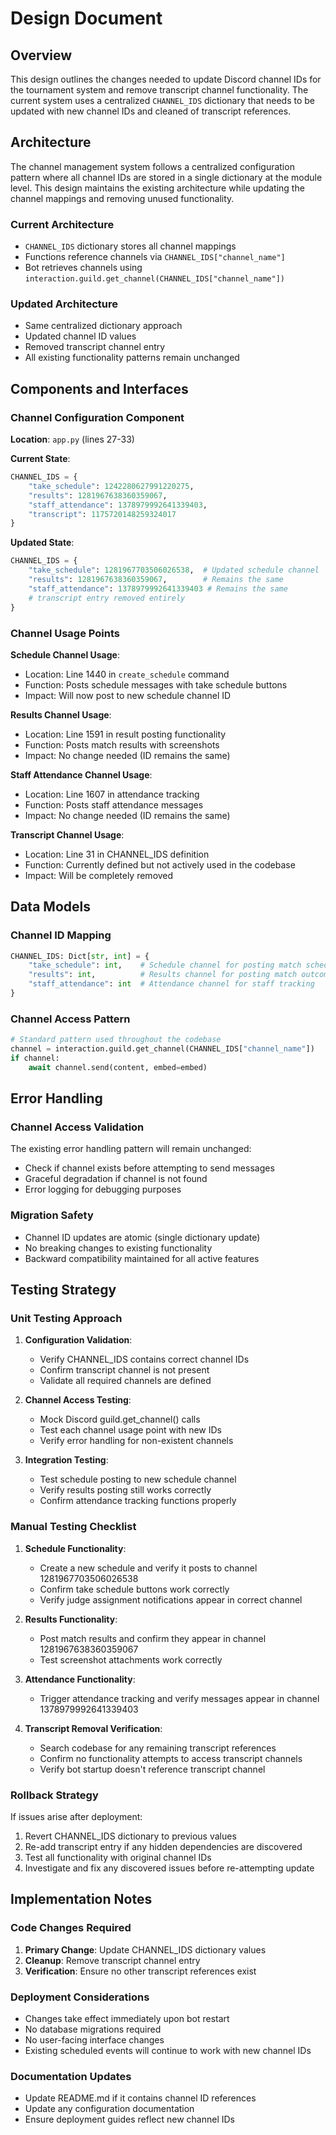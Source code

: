 # Design Document

## Overview

This design outlines the changes needed to update Discord channel IDs for the tournament system and remove transcript channel functionality. The current system uses a centralized `CHANNEL_IDS` dictionary that needs to be updated with new channel IDs and cleaned of transcript references.

## Architecture

The channel management system follows a centralized configuration pattern where all channel IDs are stored in a single dictionary at the module level. This design maintains the existing architecture while updating the channel mappings and removing unused functionality.

### Current Architecture
- `CHANNEL_IDS` dictionary stores all channel mappings
- Functions reference channels via `CHANNEL_IDS["channel_name"]`
- Bot retrieves channels using `interaction.guild.get_channel(CHANNEL_IDS["channel_name"])`

### Updated Architecture
- Same centralized dictionary approach
- Updated channel ID values
- Removed transcript channel entry
- All existing functionality patterns remain unchanged

## Components and Interfaces

### Channel Configuration Component

**Location**: `app.py` (lines 27-33)

**Current State**:
```python
CHANNEL_IDS = {
    "take_schedule": 1242280627991220275,
    "results": 1281967638360359067,
    "staff_attendance": 1378979992641339403,
    "transcript": 1175720148259324017
}
```

**Updated State**:
```python
CHANNEL_IDS = {
    "take_schedule": 1281967703506026538,  # Updated schedule channel
    "results": 1281967638360359067,        # Remains the same
    "staff_attendance": 1378979992641339403 # Remains the same
    # transcript entry removed entirely
}
```

### Channel Usage Points

**Schedule Channel Usage**:
- Location: Line 1440 in `create_schedule` command
- Function: Posts schedule messages with take schedule buttons
- Impact: Will now post to new schedule channel ID

**Results Channel Usage**:
- Location: Line 1591 in result posting functionality
- Function: Posts match results with screenshots
- Impact: No change needed (ID remains the same)

**Staff Attendance Channel Usage**:
- Location: Line 1607 in attendance tracking
- Function: Posts staff attendance messages
- Impact: No change needed (ID remains the same)

**Transcript Channel Usage**:
- Location: Line 31 in CHANNEL_IDS definition
- Function: Currently defined but not actively used in the codebase
- Impact: Will be completely removed

## Data Models

### Channel ID Mapping
```python
CHANNEL_IDS: Dict[str, int] = {
    "take_schedule": int,    # Schedule channel for posting match schedules
    "results": int,          # Results channel for posting match outcomes  
    "staff_attendance": int  # Attendance channel for staff tracking
}
```

### Channel Access Pattern
```python
# Standard pattern used throughout the codebase
channel = interaction.guild.get_channel(CHANNEL_IDS["channel_name"])
if channel:
    await channel.send(content, embed=embed)
```

## Error Handling

### Channel Access Validation
The existing error handling pattern will remain unchanged:
- Check if channel exists before attempting to send messages
- Graceful degradation if channel is not found
- Error logging for debugging purposes

### Migration Safety
- Channel ID updates are atomic (single dictionary update)
- No breaking changes to existing functionality
- Backward compatibility maintained for all active features

## Testing Strategy

### Unit Testing Approach
1. **Configuration Validation**:
   - Verify CHANNEL_IDS contains correct channel IDs
   - Confirm transcript channel is not present
   - Validate all required channels are defined

2. **Channel Access Testing**:
   - Mock Discord guild.get_channel() calls
   - Test each channel usage point with new IDs
   - Verify error handling for non-existent channels

3. **Integration Testing**:
   - Test schedule posting to new schedule channel
   - Verify results posting still works correctly
   - Confirm attendance tracking functions properly

### Manual Testing Checklist
1. **Schedule Functionality**:
   - Create a new schedule and verify it posts to channel 1281967703506026538
   - Confirm take schedule buttons work correctly
   - Verify judge assignment notifications appear in correct channel

2. **Results Functionality**:
   - Post match results and confirm they appear in channel 1281967638360359067
   - Test screenshot attachments work correctly

3. **Attendance Functionality**:
   - Trigger attendance tracking and verify messages appear in channel 1378979992641339403

4. **Transcript Removal Verification**:
   - Search codebase for any remaining transcript references
   - Confirm no functionality attempts to access transcript channels
   - Verify bot startup doesn't reference transcript channel

### Rollback Strategy
If issues arise after deployment:
1. Revert CHANNEL_IDS dictionary to previous values
2. Re-add transcript entry if any hidden dependencies are discovered
3. Test all functionality with original channel IDs
4. Investigate and fix any discovered issues before re-attempting update

## Implementation Notes

### Code Changes Required
1. **Primary Change**: Update CHANNEL_IDS dictionary values
2. **Cleanup**: Remove transcript channel entry
3. **Verification**: Ensure no other transcript references exist

### Deployment Considerations
- Changes take effect immediately upon bot restart
- No database migrations required
- No user-facing interface changes
- Existing scheduled events will continue to work with new channel IDs

### Documentation Updates
- Update README.md if it contains channel ID references
- Update any configuration documentation
- Ensure deployment guides reflect new channel IDs